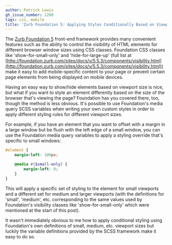 ```yaml
---
author: Patrick Lewis
gh_issue_number: 1200
tags: css, mobile
title: 'Zurb Foundation 5: Applying Styles Conditionally Based on Viewport Size'
---
```


The [Zurb Foundation 5](http://foundation.zurb.com/sites/docs/v/5.5.3/) front-end framework provides many convenient features such as the ability to control the visibility of HTML elements for different browser window sizes using CSS classes. Foundation CSS classes like 'show-for-small-only' and 'hide-for-large-up' (full list at [http://foundation.zurb.com/sites/docs/v/5.5.3/components/visibility.html](http://foundation.zurb.com/sites/docs/v/5.5.3/components/visibility.html)) make it easy to add mobile-specific content to your page or prevent certain page elements from being displayed on mobile devices.

Having an easy way to show/hide elements based on viewport size is nice, but what if you want to style an element differently based on the size of the browser that's viewing the page? Foundation has you covered there, too, though the method is less obvious. It's possible to use Foundation's media query SCSS variables when writing your own custom styles in order to apply different styling rules for different viewport sizes.

For example, if you have an element that you want to offset with a margin in a large window but be flush with the left edge of a small window, you can use the Foundation media query variables to apply a styling override that's specific to small windows:

```scss
#element {
    margin-left: 100px;

    @media #{$small-only} {
        margin-left: 0;
    }
}
```

This will apply a specific set of styling to the element for small viewports and a different set for medium and larger viewports (with the definitions for 'small', 'medium', etc. corresponding to the same values used by Foundation's visibility classes like 'show-for-small-only' which were mentioned at the start of this post).

It wasn't immediately obvious to me how to apply conditional styling using Foundation's own definitions of small, medium, etc. viewport sizes but luckily the variable definitions provided by the SCSS framework make it easy to do so.
